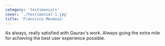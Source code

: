 ```yaml
---
category: 'testimonials'
cover: './testimonial-1.jpg'
title: 'Francisco Mendoza'
---
```


As always, really satisfied with Gaurav's work. Always going the extra mile for achieving the best user experience possible.